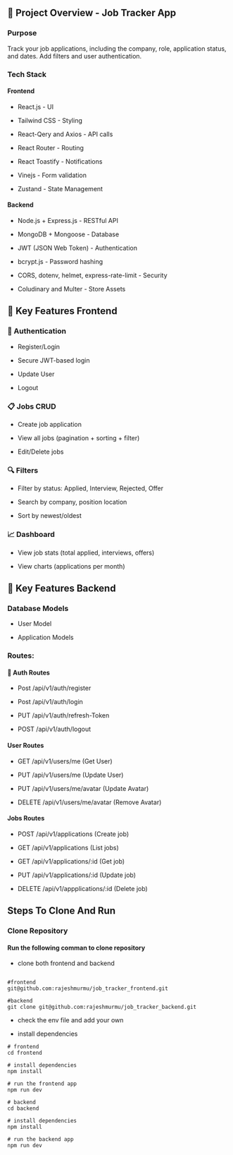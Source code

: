 ## 🧱 Project Overview - Job Tracker App

### Purpose

Track your job applications, including the company, role, application status, and dates. Add filters and user authentication.

### Tech Stack

#### Frontend

- React.js - UI

- Tailwind CSS - Styling

- React-Qery and Axios - API calls

- React Router - Routing

- React Toastify - Notifications

- Vinejs - Form validation

- Zustand - State Management

#### Backend

- Node.js + Express.js - RESTful API

- MongoDB + Mongoose - Database

- JWT (JSON Web Token) - Authentication

- bcrypt.js - Password hashing

- CORS, dotenv, helmet, express-rate-limit - Security

- Coludinary and Multer - Store Assets

## 🔨 Key Features Frontend

### 🔐 Authentication

- Register/Login

- Secure JWT-based login

- Update User

- Logout

### 📋 Jobs CRUD

- Create job application

- View all jobs (pagination + sorting + filter)

- Edit/Delete jobs

### 🔍 Filters

- Filter by status: Applied, Interview, Rejected, Offer

- Search by company, position location

- Sort by newest/oldest

### 📈 Dashboard

- View job stats (total applied, interviews, offers)

- View charts (applications per month)

## 🔨 Key Features Backend

### Database Models

- User Model

- Application Models

### Routes:

#### 🔐 Auth Routes

- Post /api/v1/auth/register

- Post /api/v1/auth/login

- PUT /api/v1/auth/refresh-Token

- POST /api/v1/auth/logout

#### User Routes

- GET /api/v1/users/me (Get User)

- PUT /api/v1/users/me (Update User)

- PUT /api/v1/users/me/avatar (Update Avatar)

- DELETE /api/v1/users/me/avatar (Remove Avatar)

#### Jobs Routes

- POST /api/v1/applications (Create job)

- GET /api/v1/applications (List jobs)

- GET /api/v1/applications/:id (Get job)

- PUT /api/v1/applications/:id (Update job)

- DELETE /api/v1/appplications/:id (Delete job)

## Steps To Clone And Run

### Clone Repository

#### Run the following comman to clone repository

- clone both frontend and backend

```

#frontend
git@github.com:rajeshmurmu/job_tracker_frontend.git

#backend
git clone git@github.com:rajeshmurmu/job_tracker_backend.git

```

- check the env file and add your own

- install dependencies

```
# frontend
cd frontend

# install dependencies
npm install

# run the frontend app
npm run dev

# backend
cd backend

# install dependencies
npm install

# run the backend app
npm run dev
```
